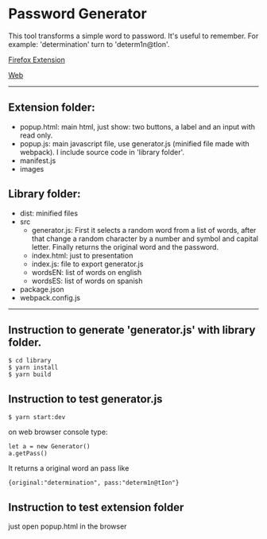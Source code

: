 # Password Generator

This tool transforms a simple word to password. It's useful to remember. For example: 'determination' turn to 'determ1n@tIon'.

[Firefox Extension](https://addons.mozilla.org/addon/memorable-passwords/)

[Web](https://yardev.net/pg)

-------------------------
## Extension folder: 
- popup.html: main html, just show: two buttons, a label and an input with read only.
- popup.js: main javascript file, use generator.js (minified file made with webpack). I include source code in 'library folder'.
- manifest.js
- images

## Library folder:
- dist: minified files 
- src
  - generator.js: First it selects a random word from a list of words, after that change a random character by a number and symbol and capital letter. Finally returns the original word and the password.
  - index.html: just to presentation
  - index.js: file to export generator.js
  - wordsEN: list of words on english
  - wordsES: list of words on spanish
- package.json
- webpack.config.js

-------------------------

## Instruction to generate 'generator.js' with library folder.
```
$ cd library
$ yarn install
$ yarn build
```

## Instruction to test generator.js
```
$ yarn start:dev
```
on web browser console type: 
```
let a = new Generator()
a.getPass() 
```
It returns a original word an pass like 
```
{original:"determination", pass:"determ1n@tIon"}
```

## Instruction to test extension folder
just open popup.html in the browser